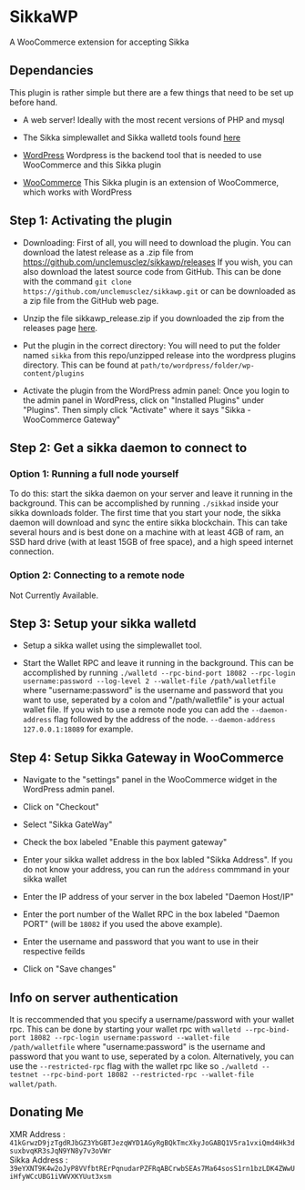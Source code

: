 # SikkaWP
A WooCommerce extension for accepting Sikka

## Dependancies
This plugin is rather simple but there are a few things that need to be set up before hand.

* A web server! Ideally with the most recent versions of PHP and mysql

* The Sikka simplewallet and Sikka walletd tools found [here](http://getsikka.org/)

* [WordPress](https://wordpress.org)
Wordpress is the backend tool that is needed to use WooCommerce and this Sikka plugin

* [WooCommerce](https://woocommerce.com)
This Sikka plugin is an extension of WooCommerce, which works with WordPress

## Step 1: Activating the plugin
* Downloading: First of all, you will need to download the plugin. You can download the latest release as a .zip file from https://github.com/unclemusclez/sikkawp/releases If you wish, you can also download the latest source code from GitHub. This can be done with the command `git clone https://github.com/unclemusclez/sikkawp.git` or can be downloaded as a zip file from the GitHub web page.

* Unzip the file sikkawp_release.zip if you downloaded the zip from the releases page [here](https://github.com/unclemusclez/sikkawp/releases).

* Put the plugin in the correct directory: You will need to put the folder named `sikka` from this repo/unzipped release into the wordpress plugins directory. This can be found at `path/to/wordpress/folder/wp-content/plugins`

* Activate the plugin from the WordPress admin panel: Once you login to the admin panel in WordPress, click on "Installed Plugins" under "Plugins". Then simply click "Activate" where it says "Sikka - WooCommerce Gateway"

## Step 2: Get a sikka daemon to connect to

### Option 1: Running a full node yourself

To do this: start the sikka daemon on your server and leave it running in the background. This can be accomplished by running `./sikkad` inside your sikka downloads folder. The first time that you start your node, the sikka daemon will download  and sync the entire sikka blockchain. This can take several hours and is best done on a machine with at least 4GB of ram, an SSD hard drive (with at least 15GB of free space), and a high speed internet connection.

### Option 2: Connecting to a remote node
Not Currently Available. 

## Step 3: Setup your  sikka walletd

* Setup a sikka wallet using the simplewallet tool.

* Start the Wallet RPC and leave it running in the background. This can be accomplished by running `./walletd --rpc-bind-port 18082 --rpc-login username:password --log-level 2 --wallet-file /path/walletfile` where "username:password" is the username and password that you want to use, seperated by a colon and  "/path/walletfile" is your actual wallet file. If you wish to use a remote node you can add the `--daemon-address` flag followed by the address of the node. `--daemon-address 127.0.0.1:18089` for example.

## Step 4: Setup Sikka Gateway in WooCommerce

* Navigate to the "settings" panel in the WooCommerce widget in the WordPress admin panel.

* Click on "Checkout"

* Select "Sikka GateWay"

* Check the box labeled "Enable this payment gateway"

* Enter your sikka wallet address in the box labled "Sikka Address". If you do not know your address, you can run the `address` commmand in your sikka wallet

* Enter the IP address of your server in the box labeled "Daemon Host/IP"

* Enter the port number of the Wallet RPC in the box labeled "Daemon PORT" (will be `18082` if you used the above example).

* Enter the username and password that you want to use in their respective feilds

* Click on "Save changes"

## Info on server authentication
It is reccommended that you specify a username/password with your wallet rpc. This can be done by starting your wallet rpc with `walletd --rpc-bind-port 18082 --rpc-login username:password --wallet-file /path/walletfile` where "username:password" is the username and password that you want to use, seperated by a colon. Alternatively, you can use the `--restricted-rpc` flag with the wallet rpc like so `./walletd --testnet --rpc-bind-port 18082 --restricted-rpc --wallet-file wallet/path`.

## Donating Me
XMR Address   : `41kGrwzD9jzTgdRJbGZ3YbGBTJezqWYD1AGyRgBQkTmcXkyJoGABQ1V5ra1vxiQmd4Hk3dsuxbvqKR3sJqN9YN8y7v3oVWr`  
Sikka Address : `39eYXNT9K4w2oJyP8VVfbtRErPqnudarPZFRqABCrwbSEAs7Ma64sosS1rn1bzLDK4ZWwUiHfyWCcUBG1iVWVXKYUut3xsm`
